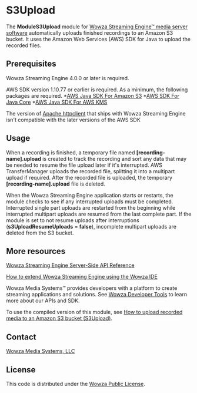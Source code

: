 # S3Upload
The **ModuleS3Upload** module for [Wowza Streaming Engine™ media server software](https://www.wowza.com/products/streaming-engine) automatically uploads finished recordings to an Amazon S3 bucket. It uses the Amazon Web Services (AWS) SDK for Java to upload the recorded files.

## Prerequisites
Wowza Streaming Engine 4.0.0 or later is required.

AWS SDK version 1.10.77 or earlier is required. As a minimum, the following packages are required.
*[AWS Java SDK For Amazon S3](http://mvnrepository.com/artifact/com.amazonaws/aws-java-sdk-s3/1.10.77)
*[AWS SDK For Java Core](http://mvnrepository.com/artifact/com.amazonaws/aws-java-sdk-core/1.10.77)
*[AWS Java SDK For AWS KMS](http://mvnrepository.com/artifact/com.amazonaws/aws-java-sdk-kms/1.10.77)

The version of [Apache httpclient](http://mvnrepository.com/artifact/org.apache.httpcomponents/httpclient) that ships with Wowza Streaming Engine isn't compatible with the later versions of the AWS SDK

## Usage
When a recording is finished, a temporary file named **[recording-name].upload** is created to track the recording and sort any data that may be needed to resume the file upload later if it's interrupted. AWS TransferManager uploads the recorded file, splitting it into a multipart upload if required. After the recorded file is uploaded, the temporary **[recording-name].upload** file is deleted.

When the Wowza Streaming Engine application starts or restarts, the module checks to see if any interrupted uploads must be completed. Interrupted single part uploads are restarted from the beginning while interrupted multipart uploads are resumed from the last complete part. If the module is set to not resume uploads after interruptions (**s3UploadResumeUploads** = **false**), incomplete multipart uploads are deleted from the S3 bucket.

## More resources
[Wowza Streaming Engine Server-Side API Reference](https://www.wowza.com/resources/WowzaStreamingEngine_ServerSideAPI.pdf)

[How to extend Wowza Streaming Engine using the Wowza IDE](https://www.wowza.com/forums/content.php?759-How-to-extend-Wowza-Streaming-Engine-using-the-Wowza-IDE)

Wowza Media Systems™ provides developers with a platform to create streaming applications and solutions. See [Wowza Developer Tools](https://www.wowza.com/resources/developers) to learn more about our APIs and SDK.

To use the compiled version of this module, see [How to upload recorded media to an Amazon S3 bucket (S3Upload)](https://www.wowza.com/forums/content.php?813-How-to-upload-recorded-media-to-an-Amazon-S3-bucket-%28ModuleS3Upload%29).

## Contact
[Wowza Media Systems, LLC](https://www.wowza.com/contact)

## License
This code is distributed under the [Wowza Public License](https://github.com/WowzaMediaSystems/wse-plugin-s3upload/blob/master/LICENSE.txt).
